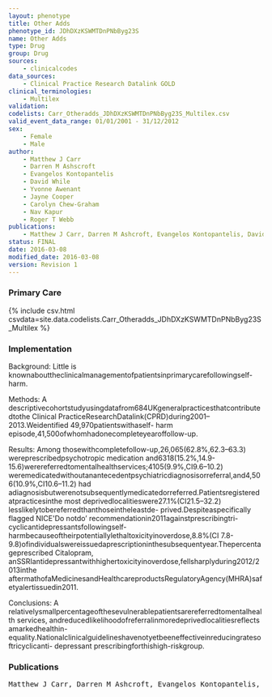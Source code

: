 ```yaml
---
layout: phenotype
title: Other Adds
phenotype_id: JDhDXzKSWMTDnPNbByg23S
name: Other Adds
type: Drug
group: Drug
sources: 
    - clinicalcodes
data_sources:
    - Clinical Practice Research Datalink GOLD
clinical_terminologies:
    - Multilex
validation:
codelists: Carr_Otheradds_JDhDXzKSWMTDnPNbByg23S_Multilex.csv
valid_event_data_range: 01/01/2001 - 31/12/2012 
sex:
    - Female
    - Male
author:
    - Matthew J Carr
    - Darren M Ashscroft
    - Evangelos Kontopantelis
    - David While
    - Yvonne Awenant
    - Jayne Cooper
    - Carolyn Chew-Graham
    - Nav Kapur
    - Roger T Webb
publications:
    - Matthew J Carr, Darren M Ashcroft, Evangelos Kontopantelis, David While, Yvonne Awenant, Jayne Cooper, Carolyn Chew-Graham, Nav Kapur, Roger T Webb, Clinical management following self-harm in a UK-wide primary care cohort. Journal of Affective Disorders, 197(2016) 182-188, 2016.
status: FINAL
date: 2016-03-08
modified_date: 2016-03-08
version: Revision 1
---
```


### Primary Care

{% include csv.html csvdata=site.data.codelists.Carr_Otheradds_JDhDXzKSWMTDnPNbByg23S_Multilex %}

### Implementation

Background: 
Little is knownabouttheclinicalmanagementofpatientsinprimarycarefollowingself-
harm.

Methods: 
A descriptivecohortstudyusingdatafrom684UKgeneralpracticesthatcontributedtothe
Clinical PracticeResearchDatalink(CPRD)during2001–2013.Weidentified 49,970patientswithaself-
harm episode,41,500ofwhomhadonecompleteyearoffollow-up.

Results: 
Among thosewithcompletefollow-up,26,065(62.8%,62.3–63.3) wereprescribedpsychotropic
medication and6318(15.2%,14.9-15.6)werereferredtomentalhealthservices;4105(9.9%,CI9.6–10.2)
weremedicatedwithoutanantecedentpsychiatricdiagnosisorreferral,and4,506(10.9%,CI10.6–11.2)
had adiagnosisbutwerenotsubsequentlymedicatedorreferred.Patientsregisteredatpracticesinthe
most deprivedlocalitieswere27.1%(CI21.5–32.2) lesslikelytobereferredthanthoseintheleastde-
prived.Despiteaspecifically flagged NICE'Do notdo’ recommendationin2011againstprescribingtri-
cyclicantidepressantsfollowingself-harmbecauseoftheirpotentiallylethaltoxicityinoverdose,8.8%(CI
7.8-9.8)ofindividualswereissuedaprescriptioninthesubsequentyear.Thepercentageprescribed
Citalopram, anSSRIantidepressantwithhighertoxicityinoverdose,fellsharplyduring2012/2013inthe
aftermathofaMedicinesandHealthcareproductsRegulatoryAgency(MHRA)safetyalertissuedin2011.

Conclusions: 
A relativelysmallpercentageofthesevulnerablepatientsarereferredtomentalhealth
services, andreducedlikelihoodofreferralinmoredeprivedlocalitiesreflects amarkedhealthin-
equality.Nationalclinicalguidelineshavenotyetbeeneffectiveinreducingratesoftricyclicanti-
depressant prescribingforthishigh-riskgroup.

### Publications

<pre>
Matthew J Carr, Darren M Ashcroft, Evangelos Kontopantelis, David While, Yvonne Awenant, Jayne Cooper, Carolyn Chew-Graham, Nav Kapur, Roger T Webb, Clinical management following self-harm in a UK-wide primary care cohort. Journal of Affective Disorders, 197(2016) 182-188, 2016.
</pre>
